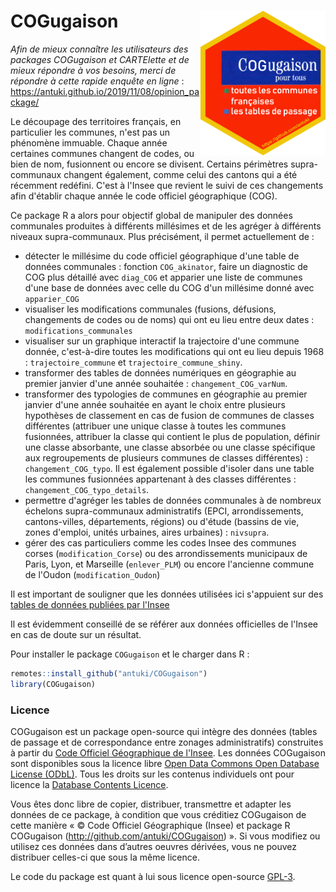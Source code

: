 # COGugaison <img src="man/figures/logo.png" width=200 align="right" />

*Afin de mieux connaître les utilisateurs des packages COGugaison et CARTElette et de mieux répondre à vos besoins, merci de répondre à cette rapide enquête en ligne* : https://antuki.github.io/2019/11/08/opinion_package/

Le découpage des territoires français, en particulier les communes, n'est pas un phénomène immuable. Chaque année certaines communes changent de codes, ou bien de nom, fusionnent ou encore se divisent. Certains périmètres supra-communaux changent également, comme celui des cantons qui a été récemment redéfini. C'est à l'Insee que revient le suivi de ces changements afin d'établir chaque année le code officiel géographique (COG).

Ce package R a alors pour objectif global de manipuler des données communales produites à différents millésimes et de les agréger à différents niveaux supra-communaux. Plus précisément, il permet actuellement de : 

- détecter le millésime du code officiel géographique d'une table de données communales : fonction `COG_akinator`, faire un diagnostic de COG plus détaillé avec `diag_COG` et apparier une liste de communes d'une base de données avec celle du COG d'un millésime donné avec `apparier_COG`
- visualiser les modifications communales (fusions, défusions, changements de codes ou de noms) qui ont eu lieu entre deux dates : `modifications_communales`  
- visualiser sur un graphique interactif la trajectoire d'une commune donnée, c'est-à-dire toutes les modifications qui ont eu lieu depuis 1968 : `trajectoire_commune` et `trajectoire_commune_shiny`.
- transformer des tables de données numériques en géographie au premier janvier d'une année souhaitée : `changement_COG_varNum`. 
- transformer des typologies de communes en géographie au premier janvier d'une année souhaitée en ayant le choix entre plusieurs hypothèses de classement en cas de fusion de communes de classes différentes (attribuer une unique classe à toutes les communes fusionnées, attribuer la classe qui contient le plus de population, définir une classe absorbante, une classe absorbée ou une classe spécifique aux regroupements de plusieurs communes de classes différentes) : `changement_COG_typo`. Il est également possible d'isoler dans une table les communes fusionnées appartenant à des classes différentes : `changement_COG_typo_details`.
- permettre d'agréger les tables de données communales à de nombreux échelons supra-communaux administratifs (EPCI, arrondissements, cantons-villes, départements, régions) ou d'étude (bassins de vie, zones d'emploi, unités urbaines, aires urbaines) : `nivsupra`. 
- gérer des cas particuliers comme les codes Insee des communes corses (`modification_Corse`) ou des arrondissements municipaux de Paris, Lyon, et Marseille (`enlever_PLM`) ou encore l'ancienne commune de l'Oudon (`modification_Oudon`)

Il est important de souligner que les données utilisées ici s'appuient sur des [tables de données publiées par l'Insee](https://www.insee.fr/fr/information/2560452)

Il est évidemment conseillé de se référer aux données officielles de l'Insee en cas de doute sur un résultat.  

Pour installer le package `COGugaison` et le charger dans R :
 
```r
remotes::install_github("antuki/COGugaison")
library(COGugaison)
```

### Licence

COGugaison est un package open-source qui intègre des données (tables de passage et de correspondance entre zonages administratifs) construites à partir du [Code Officiel Géographique de l'Insee](https://www.insee.fr/fr/information/2560452). Les données COGugaison sont disponibles sous la licence libre [Open Data Commons Open Database License (ODbL)](http://opendatacommons.org/licenses/odbl/1.0/). Tous les droits sur les contenus individuels ont pour licence la [Database Contents Licence](http://opendatacommons.org/licenses/dbcl/1.0/).

Vous êtes donc libre de copier, distribuer, transmettre et adapter les données de ce package, à condition que vous créditiez COGugaison de cette manière « © Code Officiel Géographique (Insee) et package R COGugaison (http://github.com/antuki/COGugaison) ». Si vous modifiez ou utilisez ces données dans d’autres oeuvres dérivées, vous ne pouvez distribuer celles-ci que sous la même licence. 

Le code du package est quant à lui sous licence open-source [GPL-3](LICENSE). 
